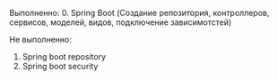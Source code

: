 Выполненно:
0. Spring Boot (Создание репозитория, контроллеров, сервисов, моделей, видов, подключение зависимотстей)
   
Не выполненно:
1. Spring boot repository  
2. Spring boot security  